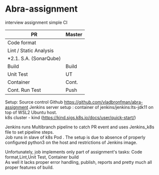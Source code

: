 # Abra-assignment
interview assignment  simple CI 

| PR | Master |
|-----|------|
|Code format | |
|Lint / Static Analysis | |
|*2.1. S.A. (SonarQube) | |
| Build | Build |
| Unit Test | UT |
|Container | Cont.|
|Cont. Run Test|Push|


Setup:
Source control Github https://github.com/vladbronfman/abra-assignment 
Jenkins server setup : container of jenkins/jenkins:lts-jdk11 on top of WSL2 Ubuntu host.  
k8s cluster - kind (https://kind.sigs.k8s.io/docs/user/quick-start/)  

Jenkins runs Multibranch pipeline to catch PR event and uses Jenkins_k8s file to set pipeline steps.  
Job runs in  slave of k8s Pod . The setup is due to absence of properly configured python3 on the host and restrictions of Jenkins image.  

Unfortunately, job implements only part of assignment's tasks: Code format,Lint,Unit Test, Container build  
As well it lacks proper error handling, publish, reports and pretty much all proper features of build.


 







